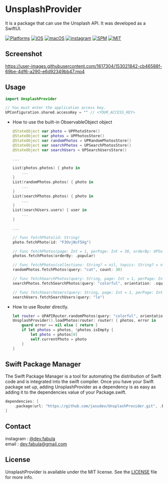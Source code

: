 # **UnsplashProvider**
It is a package that can use the Unsplash API. It was developed as a SwiftUI.

[![Platforms](https://img.shields.io/badge/Platforms-iOS%20%7C%20macOS-blue?style=flat-square)](https://developer.apple.com/macOS)
[![iOS](https://img.shields.io/badge/iOS-13.0-blue.svg)](https://developer.apple.com/iOS)
[![macOS](https://img.shields.io/badge/macOS-11.0-blue.svg)](https://developer.apple.com/macOS)
[![instagram](https://img.shields.io/badge/instagram-@dev.fabula-orange.svg?style=flat-square)](https://www.instagram.com/dev.fabula)
[![SPM](https://img.shields.io/badge/SPM-compatible-red?style=flat-square)](https://developer.apple.com/documentation/swift_packages/package/)
[![MIT](https://img.shields.io/badge/licenses-MIT-red.svg)](https://opensource.org/licenses/MIT)  

## Screenshot
https://user-images.githubusercontent.com/1617304/153021842-cb46588f-69be-4df6-a290-e6d92349bb47.mp4

## Usage
```swift
import UnsplashProvider
```
```swift
// You must enter the application access key.
UPConfiguration.shared.accessKey = "" // <YOUR_ACCESS_KEY>
```

* How to use the built-in ObservableObject object
    ```swift
    @StateObject var photo = UPPhotoStore()
    @StateObject var photos = UPPhotosStore()
    @StateObject var randomPhotos = UPRandomPhotosStore()
    @StateObject var searchPhotos = UPSearchPhotosStore()
    @StateObject var searchUsers = UPSearchUsersStore()
    
    ...
    
    List(photos.photos) { photo in
        ...
    }
    List(randomPhotos.photos) { photo in
        ...
    }
    List(searchPhotos.photos) { photo in
        ...
    }
    List(searchUsers.users) { user in
        ...
    }
    
    ...
    
    // func fetchPhoto(id: String)
    photo.fetchPhoto(id: "F3OvjNcF5Xg") 
    
    // func fetchPhotos(page: Int = 1, perPage: Int = 30, orderBy: UPSort = .latest)
    photos.fetchPhotos(orderBy: .popular) 
    
    // func fetchPhotos(collections: String? = nil, topics: String? = nil, username: String? = nil, query: String? = nil, orientation: UPOrientation? = nil, contentFilter: UPContentFilter? = nil, count: Int = 1)
    randomPhotos.fetchPhotos(query: "cat", count: 30) 
    
    // func fetchSearchPhotos(query: String, page: Int = 1, perPage: Int = 30, orderBy: UPSort = .relevant, collections: String? = nil, contentFilter: UPContentFilter? = nil, color: UPColor? = nil, orientation: UPOrientation? = nil)
    searchPhotos.fetchSearchPhotos(query: "colorful", orientation: .squarish) 
    
    // func fetchSearchUsers(query: String, page: Int = 1, perPage: Int = 30)
    searchUsers.fetchSearchUsers(query: "lo") 
    
    ```

        
* How to use Router directly.
    ```swift
    let router = UPAPIRouter.randomPhotos(query: "colorful", orientation: .landscape)
    UnsplashProvider().loadPhotos(router: router) { photos, error in
        guard error == nil else { return }
        if let photos = photos, !photos.isEmpty {
            let photo = photos[0]
            self.currentPhoto = photo
        }
    }
    ```

## Swift Package Manager
The Swift Package Manager is a tool for automating the distribution of Swift code and is integrated into the swift compiler. Once you have your Swift package set up, adding UnsplashProvider as a dependency is as easy as adding it to the dependencies value of your Package.swift.

```swift
dependencies: [
    .package(url: "https://github.com/jasudev/UnsplashProvider.git", .branch("main"))
]
```

## Contact
instagram : [@dev.fabula](https://www.instagram.com/dev.fabula)  
email : [dev.fabula@gmail.com](mailto:dev.fabula@gmail.com)

## License
UnsplashProvider is available under the MIT license. See the [LICENSE](LICENSE) file for more info.
